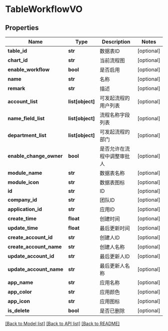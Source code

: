 # TableWorkflowVO

## Properties
Name | Type | Description | Notes
------------ | ------------- | ------------- | -------------
**table_id** | **str** | 数据表ID | [optional] 
**chart_id** | **str** | 当前流程图 | [optional] 
**enable_workflow** | **bool** | 是否启用 | [optional] 
**name** | **str** | 名称 | [optional] 
**remark** | **str** | 描述 | [optional] 
**account_list** | **list[object]** | 可发起流程的用户列表 | [optional] 
**name_field_list** | **list[object]** | 流程名称字段列表 | [optional] 
**department_list** | **list[object]** | 可发起流程的部门 | [optional] 
**enable_change_owner** | **bool** | 是否允许在流程中调整审批人 | [optional] 
**module_name** | **str** | 数据表名称 | [optional] 
**module_icon** | **str** | 数据表图标 | [optional] 
**id** | **str** | ID | [optional] 
**company_id** | **str** | 团队ID | [optional] 
**application_id** | **str** | 应用ID | [optional] 
**create_time** | **float** | 创建时间 | [optional] 
**update_time** | **float** | 最后更新时间 | [optional] 
**create_account_id** | **str** | 创建人ID | [optional] 
**create_account_name** | **str** | 创建人名称 | [optional] 
**update_account_id** | **str** | 最后更新人ID | [optional] 
**update_account_name** | **str** | 最后更新人名称 | [optional] 
**app_name** | **str** | 应用名称 | [optional] 
**app_color** | **str** | 应用颜色 | [optional] 
**app_icon** | **str** | 应用图标 | [optional] 
**is_delete** | **bool** | 是否已删除 | [optional] 

[[Back to Model list]](../README.md#documentation-for-models) [[Back to API list]](../README.md#documentation-for-api-endpoints) [[Back to README]](../README.md)

